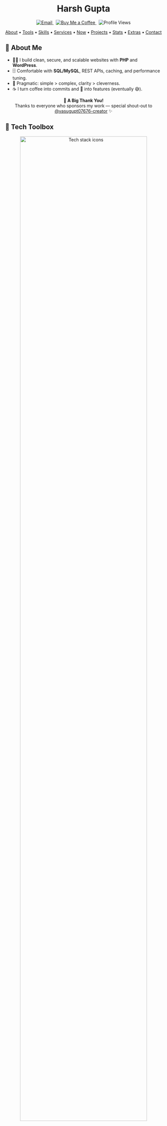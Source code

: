 <h1 align="center">Harsh Gupta</h1>

<p align="center">
  <a href="mailto:hello@harshgupta.me" title="Email Harsh">
    <img alt="Email" src="https://img.shields.io/badge/Email-hello@harshgupta.me-0A66C2?style=for-the-badge&logo=gmail&logoColor=white" />
  </a>
  &nbsp;
  <a href="https://buymeacoffee.com/harshguptame" title="Buy Me a Coffee">
    <img alt="Buy Me a Coffee" src="https://img.shields.io/badge/Buy%20Me%20a%20Coffee-Support-FFDD00?style=for-the-badge&logo=buy-me-a-coffee&logoColor=111" />
  </a>
  &nbsp;
  <img alt="Profile Views" src="https://komarev.com/ghpvc/?username=gupta-8&style=for-the-badge&label=Profile%20Views" />
</p>

<p align="center">
  <a href="#about">About</a> •
  <a href="#toolbox">Tools</a> •
  <a href="#skills">Skills</a> •
  <a href="#services">Services</a> •
  <a href="#now">Now</a> •
  <a href="#projects">Projects</a> •
  <a href="#stats">Stats</a> •
  <a href="#extras">Extras</a> •
  <a href="#contact">Contact</a>
</p>

<h2 id="about">👋 About Me</h2>
<ul>
  <li>🧑‍💻 I build clean, secure, and scalable websites with <b>PHP</b> and <b>WordPress</b>.</li>
  <li>🗄️ Comfortable with <b>SQL/MySQL</b>, REST APIs, caching, and performance tuning.</li>
  <li>🧠 Pragmatic: simple &gt; complex, clarity &gt; cleverness.</li>
  <li>☕ I turn coffee into commits and 🐛 into features (eventually 😅).</li>
</ul>

<p align="center"><b>💖 A Big Thank You!</b><br/>
  Thanks to everyone who sponsors my work — special shout-out to
  <a href="https://github.com/vasugupt07676-creator">@vasugupt07676-creator</a> ✨
</p>

<h2 id="toolbox">🧰 Tech Toolbox</h2>
<p align="center">
  <img src="https://skillicons.dev/icons?i=php,wordpress,mysql,html,css,js,bootstrap,git,github,linux,vscode,docker,composer,apache,phpmyadmin,cpanel&perline=8" width="90%" alt="Tech stack icons" />
</p>

<h2 id="skills">📊 Skill Snapshot</h2>
<table>
  <tr>
    <td width="200"><b>PHP</b></td>
    <td width="620"><progress value="92" max="100"></progress> 92%</td>
  </tr>
  <tr>
    <td><b>WordPress</b></td>
    <td><progress value="90" max="100"></progress> 90%</td>
  </tr>
  <tr>
    <td><b>SQL / MySQL</b></td>
    <td><progress value="85" max="100"></progress> 85%</td>
  </tr>
  <tr>
    <td><b>HTML / CSS / JS</b></td>
    <td><progress value="80" max="100"></progress> 80%</td>
  </tr>
  <tr>
    <td><b>Performance &amp; SEO</b></td>
    <td><progress value="78" max="100"></progress> 78%</td>
  </tr>
</table>

<h2 id="services">✨ What I Do</h2>
<table>
  <tr>
    <td><b>🧩 Custom WP</b><br/>Themes, plugins, custom post types, clean admin UX (ACF, Gutenberg).</td>
    <td><b>🔌 APIs &amp; Integrations</b><br/>REST, webhooks, auth, payment gateways.</td>
  </tr>
  <tr>
    <td><b>⚡ Performance</b><br/>Core Web Vitals, caching strategy, DB query tuning, object cache.</td>
    <td><b>🚀 Deploy &amp; Maintain</b><br/>cPanel/CLI, backups, monitoring, CI-lite automation.</td>
  </tr>
</table>

<h2 id="now">🗓️ Now</h2>
<ul>
  <li>[x] Shipping <b>WordPress + PHP</b> builds with custom blocks/plugins</li>
  <li>[x] Optimizing queries &amp; page speed (<b>TTFB / Core Web Vitals</b>)</li>
  <li>[ ] Turning a few utilities into open plugins</li>
  <li>[ ] Recording short tips about <b>WP + PHP</b> (coming soon)</li>
</ul>

<p align="center">
  <img src="https://quotes-github-readme.vercel.app/api?type=horizontal&theme=radical&quote=Make%20it%20work%2C%20make%20it%20right%2C%20make%20it%20fast.&author=Kent%20Beck" alt="Developer quote" />
</p>

<h2 id="projects">🚀 Featured Projects</h2>
<div align="center">
  <a href="https://github.com/gupta-8/incredible-portfolio">
    <img src="https://github-readme-stats.vercel.app/api/pin/?username=gupta-8&repo=incredible-portfolio&theme=tokyonight&hide_border=true" alt="Pinned: incredible-portfolio"/>
  </a>
</div>
<p align="center">
  <a href="https://github.com/gupta-8/incredible-portfolio/stargazers"><img src="https://img.shields.io/github/stars/gupta-8/incredible-portfolio?style=flat" alt="Repo stars"/></a>
  <a href="https://github.com/gupta-8/incredible-portfolio/network/members"><img src="https://img.shields.io/github/forks/gupta-8/incredible-portfolio?style=flat" alt="Repo forks"/></a>
  <a href="https://github.com/gupta-8/incredible-portfolio/issues"><img src="https://img.shields.io/github/issues/gupta-8/incredible-portfolio?style=flat" alt="Open issues"/></a>
  <a href="https://github.com/gupta-8/incredible-portfolio/commits/main"><img src="https://img.shields.io/github/last-commit/gupta-8/incredible-portfolio?style=flat" alt="Last commit"/></a>
</p>

<h2 id="stats">📈 GitHub at a Glance</h2>
<p align="center">
  <img height="165" src="https://github-readme-stats.vercel.app/api?username=gupta-8&show_icons=true&hide_border=true&theme=tokyonight" alt="GitHub Stats for gupta-8" />
  <img height="165" src="https://streak-stats.demolab.com?user=gupta-8&hide_border=true&theme=tokyonight" alt="GitHub Streak for gupta-8" />
  <img height="165" src="https://github-readme-stats.vercel.app/api/top-langs/?username=gupta-8&layout=compact&hide_border=true&theme=tokyonight" alt="Top Languages for gupta-8" />
</p>

<p align="center">
  <img src="https://github-profile-trophy.vercel.app/?username=gupta-8&theme=onestar&no-frame=true&row=1&column=6" alt="GitHub Trophies for gupta-8" />
</p>

<details>
  <summary><b>Activity Graph</b> (click to open)</summary>
  <br/>
  <p align="center">
    <img src="https://github-readme-activity-graph.vercel.app/graph?username=gupta-8&theme=tokyo-night&hide_border=true" alt="Contribution activity graph for gupta-8" />
  </p>
</details>

<h2 id="extras">🎒 Extras</h2>
<ul>
  <li>🌍 Location: <b>Raipur, Chhattisgarh, India</b> (IST, UTC+5:30)</li>
  <li>💡 Principles: <i>Keep it simple. Measure. Optimize.</i></li>
  <li>😂 Random Dev Joke:</li>
</ul>
<p>
  <img src="https://readme-jokes.vercel.app/api?hideBorder&theme=radical" alt="Random dev joke" />
</p>
<h2>🧪 Little Showcase (Code)</h2>
<pre><code>&lt;?php
function respond_json($data, int $status = 200): void {
    http_response_code($status);
    header('Content-Type: application/json; charset=UTF-8');
    echo json_encode(
        $data,
        JSON_UNESCAPED_UNICODE | JSON_UNESCAPED_SLASHES | JSON_THROW_ON_ERROR
    );
}
respond_json(['hello' =&gt; 'world']);
</code></pre>

<details>
  <summary><b>Bonus:</b> Tiny WordPress REST endpoint</summary>
  <pre><code>&lt;?php
/**
 * Plugin Name: HG — Hello Endpoint
 */
add_action('rest_api_init', function () {
    register_rest_route('hg/v1', '/hello', [
        'methods'  => 'GET',
        'callback' => function () { return ['hello' => 'world']; },
        'permission_callback' => '__return_true',
    ]);
});
</code></pre>
</details>

<h2 id="contact">📫 Contact</h2>
<ul>
  <li>✉️ Email: <a href="mailto:hello@harshgupta.me">hello@harshgupta.me</a></li>
  <li>💬 Open to freelance &amp; collaborations — ping me!</li>
</ul>
